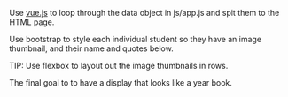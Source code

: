 Use [vue.js](https://vuejs.org/v2/guide/) to loop through the data object in js/app.js and spit them to the HTML page.

Use bootstrap to style each individual student so they have an image thumbnail, and their name and quotes below.

TIP: Use flexbox to layout out the image thumbnails in rows.

The final goal to to have a display that looks like a year book.
